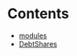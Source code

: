 # Contents

- [modules](/src/core/shares/modules)
- [DebtShares](DebtShares.sol/contract.DebtShares.md)
